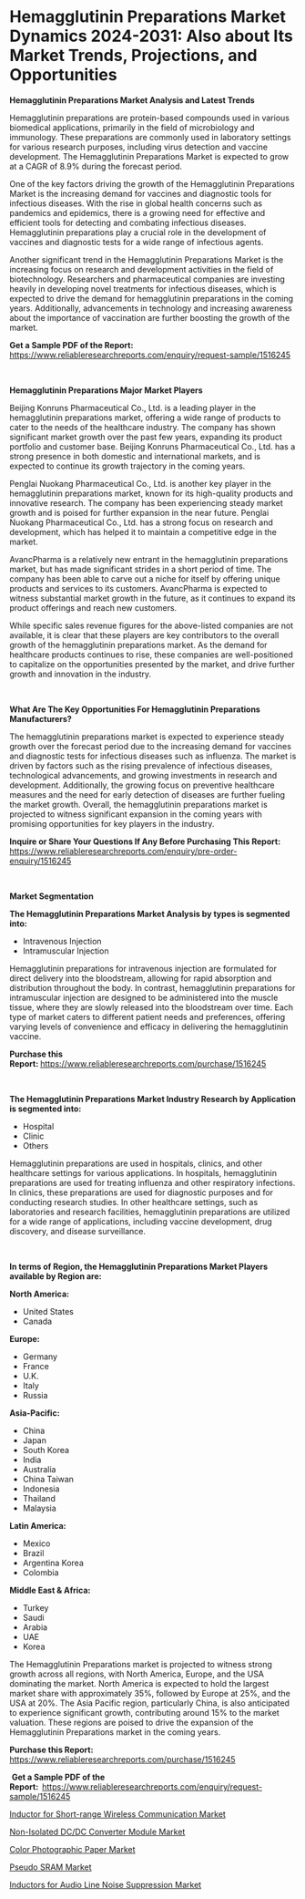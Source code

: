 <p><h1>Hemagglutinin Preparations Market Dynamics 2024-2031: Also about Its Market Trends, Projections, and Opportunities</h1></p><p><strong>Hemagglutinin Preparations Market Analysis and Latest Trends</strong></p>
<p><p>Hemagglutinin preparations are protein-based compounds used in various biomedical applications, primarily in the field of microbiology and immunology. These preparations are commonly used in laboratory settings for various research purposes, including virus detection and vaccine development. The Hemagglutinin Preparations Market is expected to grow at a CAGR of 8.9% during the forecast period.</p><p>One of the key factors driving the growth of the Hemagglutinin Preparations Market is the increasing demand for vaccines and diagnostic tools for infectious diseases. With the rise in global health concerns such as pandemics and epidemics, there is a growing need for effective and efficient tools for detecting and combating infectious diseases. Hemagglutinin preparations play a crucial role in the development of vaccines and diagnostic tests for a wide range of infectious agents.</p><p>Another significant trend in the Hemagglutinin Preparations Market is the increasing focus on research and development activities in the field of biotechnology. Researchers and pharmaceutical companies are investing heavily in developing novel treatments for infectious diseases, which is expected to drive the demand for hemagglutinin preparations in the coming years. Additionally, advancements in technology and increasing awareness about the importance of vaccination are further boosting the growth of the market.</p></p>
<p><strong>Get a Sample PDF of the Report:&nbsp;</strong> <a href="https://www.reliableresearchreports.com/enquiry/request-sample/1516245">https://www.reliableresearchreports.com/enquiry/request-sample/1516245</a></p>
<p>&nbsp;</p>
<p><strong>Hemagglutinin Preparations Major Market Players</strong></p>
<p><p>Beijing Konruns Pharmaceutical Co., Ltd. is a leading player in the hemagglutinin preparations market, offering a wide range of products to cater to the needs of the healthcare industry. The company has shown significant market growth over the past few years, expanding its product portfolio and customer base. Beijing Konruns Pharmaceutical Co., Ltd. has a strong presence in both domestic and international markets, and is expected to continue its growth trajectory in the coming years.</p><p>Penglai Nuokang Pharmaceutical Co., Ltd. is another key player in the hemagglutinin preparations market, known for its high-quality products and innovative research. The company has been experiencing steady market growth and is poised for further expansion in the near future. Penglai Nuokang Pharmaceutical Co., Ltd. has a strong focus on research and development, which has helped it to maintain a competitive edge in the market.</p><p>AvancPharma is a relatively new entrant in the hemagglutinin preparations market, but has made significant strides in a short period of time. The company has been able to carve out a niche for itself by offering unique products and services to its customers. AvancPharma is expected to witness substantial market growth in the future, as it continues to expand its product offerings and reach new customers.</p><p>While specific sales revenue figures for the above-listed companies are not available, it is clear that these players are key contributors to the overall growth of the hemagglutinin preparations market. As the demand for healthcare products continues to rise, these companies are well-positioned to capitalize on the opportunities presented by the market, and drive further growth and innovation in the industry.</p></p>
<p>&nbsp;</p>
<p><strong>What Are The Key Opportunities For Hemagglutinin Preparations Manufacturers?</strong></p>
<p><p>The hemagglutinin preparations market is expected to experience steady growth over the forecast period due to the increasing demand for vaccines and diagnostic tests for infectious diseases such as influenza. The market is driven by factors such as the rising prevalence of infectious diseases, technological advancements, and growing investments in research and development. Additionally, the growing focus on preventive healthcare measures and the need for early detection of diseases are further fueling the market growth. Overall, the hemagglutinin preparations market is projected to witness significant expansion in the coming years with promising opportunities for key players in the industry.</p></p>
<p><strong>Inquire or Share Your Questions If Any Before Purchasing This Report:</strong> <a href="https://www.reliableresearchreports.com/enquiry/pre-order-enquiry/1516245">https://www.reliableresearchreports.com/enquiry/pre-order-enquiry/1516245</a></p>
<p>&nbsp;</p>
<p><strong>Market Segmentation</strong></p>
<p><strong>The Hemagglutinin Preparations Market Analysis by types is segmented into:</strong></p>
<p><ul><li>Intravenous Injection</li><li>Intramuscular Injection</li></ul></p>
<p><p>Hemagglutinin preparations for intravenous injection are formulated for direct delivery into the bloodstream, allowing for rapid absorption and distribution throughout the body. In contrast, hemagglutinin preparations for intramuscular injection are designed to be administered into the muscle tissue, where they are slowly released into the bloodstream over time. Each type of market caters to different patient needs and preferences, offering varying levels of convenience and efficacy in delivering the hemagglutinin vaccine.</p></p>
<p><strong>Purchase this Report:&nbsp;</strong><a href="https://www.reliableresearchreports.com/purchase/1516245">https://www.reliableresearchreports.com/purchase/1516245</a></p>
<p>&nbsp;</p>
<p><strong>The Hemagglutinin Preparations Market Industry Research by Application is segmented into:</strong></p>
<p><ul><li>Hospital</li><li>Clinic</li><li>Others</li></ul></p>
<p><p>Hemagglutinin preparations are used in hospitals, clinics, and other healthcare settings for various applications. In hospitals, hemagglutinin preparations are used for treating influenza and other respiratory infections. In clinics, these preparations are used for diagnostic purposes and for conducting research studies. In other healthcare settings, such as laboratories and research facilities, hemagglutinin preparations are utilized for a wide range of applications, including vaccine development, drug discovery, and disease surveillance.</p></p>
<p>&nbsp;</p>
<p><strong>In terms of Region, the Hemagglutinin Preparations Market Players available by Region are:</strong></p>
<p>
    <p> <strong> North America: </strong>
        <ul>
            <li>United States</li>
            <li>Canada</li>
        </ul>
        </p> 
    <p> <strong> Europe: </strong>
        <ul>
            <li>Germany</li>
            <li>France</li>
            <li>U.K.</li>
            <li>Italy</li>
            <li>Russia</li>
        </ul>
        </p> 
    <p> <strong> Asia-Pacific: </strong>
        <ul>
            <li>China</li>
            <li>Japan</li>
            <li>South Korea</li>
            <li>India</li>
            <li>Australia</li>
            <li>China Taiwan</li>
            <li>Indonesia</li>
            <li>Thailand</li>
            <li>Malaysia</li>
        </ul>
        </p> 
    <p> <strong> Latin America: </strong>
        <ul>
            <li>Mexico</li>
            <li>Brazil</li>
            <li>Argentina Korea</li>
            <li>Colombia</li>
        </ul>
        </p> 
    <p> <strong> Middle East & Africa: </strong>
        <ul>
            <li>Turkey</li>
            <li>Saudi</li>
            <li>Arabia</li>
            <li>UAE</li>
            <li>Korea</li>
        </ul>
    </p>
    </p>
<p><p>The Hemagglutinin Preparations market is projected to witness strong growth across all regions, with North America, Europe, and the USA dominating the market. North America is expected to hold the largest market share with approximately 35%, followed by Europe at 25%, and the USA at 20%. The Asia Pacific region, particularly China, is also anticipated to experience significant growth, contributing around 15% to the market valuation. These regions are poised to drive the expansion of the Hemagglutinin Preparations market in the coming years.</p></p>
<p><strong>Purchase this Report: </strong><a href="https://www.reliableresearchreports.com/purchase/1516245">https://www.reliableresearchreports.com/purchase/1516245</a></p>
<p>&nbsp;<strong>Get a Sample PDF of the Report:&nbsp;&nbsp;</strong><a href="https://www.reliableresearchreports.com/enquiry/request-sample/1516245">https://www.reliableresearchreports.com/enquiry/request-sample/1516245</a></p>
<p><strong></strong></p>
<p><p><a href="https://ivy-potential-64b.notion.site/Global-Inductor-for-Short-range-Wireless-Communication-Market-by-Types-Applications-and-Major-Play-3590f4ad10b44d10aa210b69d7539dab">Inductor for Short-range Wireless Communication Market</a></p><p><a href="https://nifty-kite-d51.notion.site/Non-Isolated-DC-DC-Converter-Module-Market-Provides-Detailed-Segmentation-of-this-Market-based-on-Ty-567e2a5fb0764fdaa0bcd877426827fe">Non-Isolated DC/DC Converter Module Market</a></p><p><a href="https://view.publitas.com/reportprime-1/color-photographic-paper-market-size-share-trends-analysis-report-by-application-regional-outlook-competitive-strategies-and-segment-forecasts-2024-2031/">Color Photographic Paper Market</a></p><p><a href="https://view.publitas.com/reportprime-1/pseudo-sram-market-research-report-provides-critical-insights-that-can-help-shape-business-development-and-investment-strategies/">Pseudo SRAM Market</a></p><p><a href="https://five-trouble-98a.notion.site/Inductors-for-Audio-Line-Noise-Suppression-Market-Size-and-Growth-Market-Segmentation-Regional-and-024fbddeb693405db96e09acd672b8da">Inductors for Audio Line Noise Suppression Market</a></p></p>